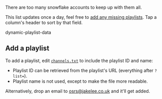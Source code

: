There are too many snowflake accounts to keep up with them all. 

This list updates once a day, feel free to [add any missing playlists](#add-a-playlist). Tap a column's header to sort by that field.

dynamic-playlist-data

## Add a playlist

To add a playlist, edit [`channels.txt`](https://github.com/JakeSteam/osrs-ironmen/blob/main/automation/channels.txt) to include the playlist ID and name:
* Playlist ID can be retrieved from the playlist's URL (everything after `?list=`).
* Playlist name is not used, except to make the file more readable.

Alternatively, drop an email to [osrs@jakelee.co.uk](mailto:osrs@jakelee.co.uk) and it'll get added.

